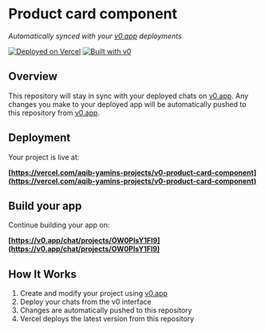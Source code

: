 # Product card component

*Automatically synced with your [v0.app](https://v0.app) deployments*

[![Deployed on Vercel](https://img.shields.io/badge/Deployed%20on-Vercel-black?style=for-the-badge&logo=vercel)](https://vercel.com/aqib-yamins-projects/v0-product-card-component)
[![Built with v0](https://img.shields.io/badge/Built%20with-v0.app-black?style=for-the-badge)](https://v0.app/chat/projects/OW0PIsY1Fl9)

## Overview

This repository will stay in sync with your deployed chats on [v0.app](https://v0.app).
Any changes you make to your deployed app will be automatically pushed to this repository from [v0.app](https://v0.app).

## Deployment

Your project is live at:

**[https://vercel.com/aqib-yamins-projects/v0-product-card-component](https://vercel.com/aqib-yamins-projects/v0-product-card-component)**

## Build your app

Continue building your app on:

**[https://v0.app/chat/projects/OW0PIsY1Fl9](https://v0.app/chat/projects/OW0PIsY1Fl9)**

## How It Works

1. Create and modify your project using [v0.app](https://v0.app)
2. Deploy your chats from the v0 interface
3. Changes are automatically pushed to this repository
4. Vercel deploys the latest version from this repository